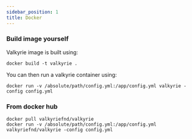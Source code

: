 ```yaml
---
sidebar_position: 1
title: Docker
---
```

### Build image yourself
Valkyrie image is built using:

```shell
docker build -t valkyrie .
```

You can then run a valkyrie container using:

```shell
docker run -v /absolute/path/config.yml:/app/config.yml valkyrie -config config.yml
```

### From docker hub

```shell
docker pull valkyriefnd/valkyrie
docker run -v /absolute/path/config.yml:/app/config.yml valkyriefnd/valkyrie -config config.yml
```